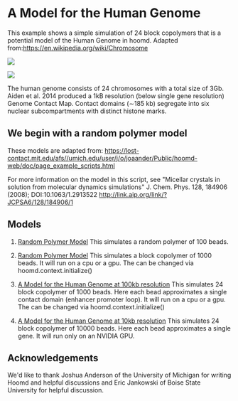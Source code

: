 
# A Model for the Human Genome
This example shows a simple simulation of 24 block copolymers that is a potential model of the Human Genome in hoomd.
Adapted from:https://en.wikipedia.org/wiki/Chromosome

![](https://upload.wikimedia.org/wikipedia/commons/6/6e/PLoSBiol3.5.Fig1bNucleus46Chromosomes.jpg)

![](https://upload.wikimedia.org/wikipedia/commons/4/4b/Chromatin_Structures.png)

The human genome consists of 24 chromosomes with a total size of 3Gb.  Aiden et al. 2014 produced a 1kB resolution (below single gene resolution) Genome Contact Map.  Contact domains (∼185 kb) segregate into six nuclear subcompartments with distinct histone marks.

## We begin with a random polymer model
These models are adapted from: 
https://lost-contact.mit.edu/afs//umich.edu/user/j/o/joaander/Public/hoomd-web/doc/page_example_scripts.html

For more information on the model in this script, see "Micellar crystals in solution from molecular dynamics simulations" J. Chem. Phys. 128, 184906 (2008); DOI:10.1063/1.2913522 http://link.aip.org/link/?JCPSA6/128/184906/1

## Models

1. <a href="https://github.com/fergusonml/Human-Genome-Model/blob/master/create%20random%20polymer.ipynb">Random Polymer Model</a>
This simulates a random polymer of 100 beads.


2. <a href="https://github.com/fergusonml/Human-Genome-Model/blob/master/create%20random%20polymer2.ipynb">Random Polymer Model</a>
This simulates a block copolymer of 1000 beads.  It will run on a cpu or a gpu.  The can be changed via hoomd.context.initialize()

3. <a href="https://github.com/fergusonml/Human-Genome-Model/blob/master/human_genome_180kb_resolution.ipynb">A Model for the Human Genome at 100kb resolution</a>
This simulates 24 block copolymer of 1000 beads.  Here each bead approximates a single contact domain (enhancer promoter loop).  It will run on a cpu or a gpu.  The can be changed via hoomd.context.initialize()

4. <a href="https://github.com/fergusonml/Human-Genome-Model/blob/master/human_genome_10kb_resolution.ipynb">A Model for the Human Genome at 10kb resolution</a>
This simulates 24 block copolymer of 10000 beads.  Here each bead approximates a single gene.  It will run only on an NVIDIA GPU.

## Acknowledgements
We'd like to thank Joshua Anderson of the University of Michigan for writing Hoomd and helpful discussions and Eric Jankowski of Boise State University for helpful discussion.
